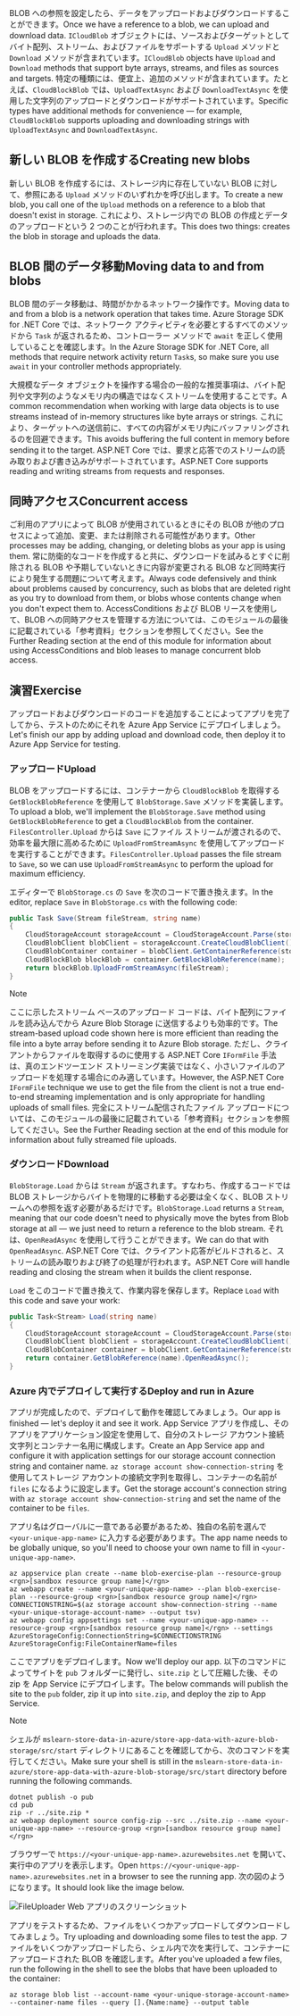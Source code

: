<span data-ttu-id="b7adc-101">BLOB への参照を設定したら、データをアップロードおよびダウンロードすることができます。</span><span class="sxs-lookup"><span data-stu-id="b7adc-101">Once we have a reference to a blob, we can upload and download data.</span></span> <span data-ttu-id="b7adc-102">`ICloudBlob` オブジェクトには、ソースおよびターゲットとしてバイト配列、ストリーム、およびファイルをサポートする `Upload` メソッドと `Download` メソッドが含まれています。</span><span class="sxs-lookup"><span data-stu-id="b7adc-102">`ICloudBlob` objects have `Upload` and `Download` methods that support byte arrays, streams, and files as sources and targets.</span></span> <span data-ttu-id="b7adc-103">特定の種類には、便宜上、追加のメソッドが含まれています。たとえば、`CloudBlockBlob` では、`UploadTextAsync` および `DownloadTextAsync` を使用した文字列のアップロードとダウンロードがサポートされています。</span><span class="sxs-lookup"><span data-stu-id="b7adc-103">Specific types have additional methods for convenience &mdash; for example, `CloudBlockBlob` supports uploading and downloading strings with `UploadTextAsync` and `DownloadTextAsync`.</span></span>

## <a name="creating-new-blobs"></a><span data-ttu-id="b7adc-104">新しい BLOB を作成する</span><span class="sxs-lookup"><span data-stu-id="b7adc-104">Creating new blobs</span></span>

<span data-ttu-id="b7adc-105">新しい BLOB を作成するには、ストレージ内に存在していない BLOB に対して、参照にある `Upload` メソッドのいずれかを呼び出します。</span><span class="sxs-lookup"><span data-stu-id="b7adc-105">To create a new blob, you call one of the `Upload` methods on a reference to a blob that doesn't exist in storage.</span></span> <span data-ttu-id="b7adc-106">これにより、ストレージ内での BLOB の作成とデータのアップロードという 2 つのことが行われます。</span><span class="sxs-lookup"><span data-stu-id="b7adc-106">This does two things: creates the blob in storage and uploads the data.</span></span>

## <a name="moving-data-to-and-from-blobs"></a><span data-ttu-id="b7adc-107">BLOB 間のデータ移動</span><span class="sxs-lookup"><span data-stu-id="b7adc-107">Moving data to and from blobs</span></span>

<span data-ttu-id="b7adc-108">BLOB 間のデータ移動は、時間がかかるネットワーク操作です。</span><span class="sxs-lookup"><span data-stu-id="b7adc-108">Moving data to and from a blob is a network operation that takes time.</span></span> <span data-ttu-id="b7adc-109">Azure Storage SDK for .NET Core では、ネットワーク アクティビティを必要とするすべてのメソッドから `Task` が返されるため、コントローラー メソッドで `await` を正しく使用していることを確認します。</span><span class="sxs-lookup"><span data-stu-id="b7adc-109">In the Azure Storage SDK for .NET Core, all methods that require network activity return `Task`s, so make sure you use `await` in your controller methods appropriately.</span></span>

<span data-ttu-id="b7adc-110">大規模なデータ オブジェクトを操作する場合の一般的な推奨事項は、バイト配列や文字列のようなメモリ内の構造ではなくストリームを使用することです。</span><span class="sxs-lookup"><span data-stu-id="b7adc-110">A common recommendation when working with large data objects is to use streams instead of in-memory structures like byte arrays or strings.</span></span> <span data-ttu-id="b7adc-111">これにより、ターゲットへの送信前に、すべての内容がメモリ内にバッファリングされるのを回避できます。</span><span class="sxs-lookup"><span data-stu-id="b7adc-111">This avoids buffering the full content in memory before sending it to the target.</span></span> <span data-ttu-id="b7adc-112">ASP.NET Core では、要求と応答でのストリームの読み取りおよび書き込みがサポートされています。</span><span class="sxs-lookup"><span data-stu-id="b7adc-112">ASP.NET Core supports reading and writing streams from requests and responses.</span></span>

## <a name="concurrent-access"></a><span data-ttu-id="b7adc-113">同時アクセス</span><span class="sxs-lookup"><span data-stu-id="b7adc-113">Concurrent access</span></span>

<span data-ttu-id="b7adc-114">ご利用のアプリによって BLOB が使用されているときにその BLOB が他のプロセスによって追加、変更、または削除される可能性があります。</span><span class="sxs-lookup"><span data-stu-id="b7adc-114">Other processes may be adding, changing, or deleting blobs as your app is using them.</span></span> <span data-ttu-id="b7adc-115">常に防衛的なコードを作成すると共に、ダウンロードを試みるとすぐに削除される BLOB や予期していないときに内容が変更される BLOB など同時実行により発生する問題について考えます。</span><span class="sxs-lookup"><span data-stu-id="b7adc-115">Always code defensively and think about problems caused by concurrency, such as blobs that are deleted right as you try to download from them, or blobs whose contents change when you don't expect them to.</span></span> <span data-ttu-id="b7adc-116">AccessConditions および BLOB リースを使用して、BLOB への同時アクセスを管理する方法については、このモジュールの最後に記載されている「参考資料」セクションを参照してください。</span><span class="sxs-lookup"><span data-stu-id="b7adc-116">See the Further Reading section at the end of this module for information about using AccessConditions and blob leases to manage concurrent blob access.</span></span>

## <a name="exercise"></a><span data-ttu-id="b7adc-117">演習</span><span class="sxs-lookup"><span data-stu-id="b7adc-117">Exercise</span></span>

<span data-ttu-id="b7adc-118">アップロードおよびダウンロードのコードを追加することによってアプリを完了してから、テストのためにそれを Azure App Service にデプロイしましょう。</span><span class="sxs-lookup"><span data-stu-id="b7adc-118">Let's finish our app by adding upload and download code, then deploy it to Azure App Service for testing.</span></span>

### <a name="upload"></a><span data-ttu-id="b7adc-119">アップロード</span><span class="sxs-lookup"><span data-stu-id="b7adc-119">Upload</span></span>

<span data-ttu-id="b7adc-120">BLOB をアップロードするには、コンテナーから `CloudBlockBlob` を取得する `GetBlockBlobReference` を使用して `BlobStorage.Save` メソッドを実装します。</span><span class="sxs-lookup"><span data-stu-id="b7adc-120">To upload a blob, we'll implement the `BlobStorage.Save` method using `GetBlockBlobReference` to get a `CloudBlockBlob` from the container.</span></span> <span data-ttu-id="b7adc-121">`FilesController.Upload` からは `Save` にファイル ストリームが渡されるので、効率を最大限に高めるために `UploadFromStreamAsync` を使用してアップロードを実行することができます。</span><span class="sxs-lookup"><span data-stu-id="b7adc-121">`FilesController.Upload` passes the file stream to `Save`, so we can use `UploadFromStreamAsync` to perform the upload for maximum efficiency.</span></span>

<span data-ttu-id="b7adc-122">エディターで `BlobStorage.cs` の `Save` を次のコードで置き換えます。</span><span class="sxs-lookup"><span data-stu-id="b7adc-122">In the editor, replace `Save` in `BlobStorage.cs` with the following code:</span></span>

```csharp
public Task Save(Stream fileStream, string name)
{
    CloudStorageAccount storageAccount = CloudStorageAccount.Parse(storageConfig.ConnectionString);
    CloudBlobClient blobClient = storageAccount.CreateCloudBlobClient();
    CloudBlobContainer container = blobClient.GetContainerReference(storageConfig.FileContainerName);
    CloudBlockBlob blockBlob = container.GetBlockBlobReference(name);
    return blockBlob.UploadFromStreamAsync(fileStream);
}
```

> [!NOTE]
> <span data-ttu-id="b7adc-123">ここに示したストリーム ベースのアップロード コードは、バイト配列にファイルを読み込んでから Azure Blob Storage に送信するよりも効率的です。</span><span class="sxs-lookup"><span data-stu-id="b7adc-123">The stream-based upload code shown here is more efficient than reading the file into a byte array before sending it to Azure Blob storage.</span></span> <span data-ttu-id="b7adc-124">ただし、クライアントからファイルを取得するのに使用する ASP.NET Core `IFormFile` 手法は、真のエンドツーエンド ストリーミング実装ではなく、小さいファイルのアップロードを処理する場合にのみ適しています。</span><span class="sxs-lookup"><span data-stu-id="b7adc-124">However, the ASP.NET Core `IFormFile` technique we use to get the file from the client is not a true end-to-end streaming implementation and is only appropriate for handling uploads of small files.</span></span> <span data-ttu-id="b7adc-125">完全にストリーム配信されたファイル アップロードについては、このモジュールの最後に記載されている「参考資料」セクションを参照してください。</span><span class="sxs-lookup"><span data-stu-id="b7adc-125">See the Further Reading section at the end of this module for information about fully streamed file uploads.</span></span>

### <a name="download"></a><span data-ttu-id="b7adc-126">ダウンロード</span><span class="sxs-lookup"><span data-stu-id="b7adc-126">Download</span></span>

<span data-ttu-id="b7adc-127">`BlobStorage.Load` からは `Stream` が返されます。すなわち、作成するコードでは BLOB ストレージからバイトを物理的に移動する必要は全くなく、BLOB ストリームへの参照を返す必要があるだけです。</span><span class="sxs-lookup"><span data-stu-id="b7adc-127">`BlobStorage.Load` returns a `Stream`, meaning that our code doesn't need to physically move the bytes from Blob storage at all &mdash; we just need to return a reference to the blob stream.</span></span> <span data-ttu-id="b7adc-128">それは、`OpenReadAsync` を使用して行うことができます。</span><span class="sxs-lookup"><span data-stu-id="b7adc-128">We can do that with `OpenReadAsync`.</span></span> <span data-ttu-id="b7adc-129">ASP.NET Core では、クライアント応答がビルドされると、ストリームの読み取りおよび終了の処理が行われます。</span><span class="sxs-lookup"><span data-stu-id="b7adc-129">ASP.NET Core will handle reading and closing the stream when it builds the client response.</span></span>

<span data-ttu-id="b7adc-130">`Load` をこのコードで置き換えて、作業内容を保存します。</span><span class="sxs-lookup"><span data-stu-id="b7adc-130">Replace `Load` with this code and save your work:</span></span>

```csharp
public Task<Stream> Load(string name)
{
    CloudStorageAccount storageAccount = CloudStorageAccount.Parse(storageConfig.ConnectionString);
    CloudBlobClient blobClient = storageAccount.CreateCloudBlobClient();
    CloudBlobContainer container = blobClient.GetContainerReference(storageConfig.FileContainerName);
    return container.GetBlobReference(name).OpenReadAsync();
}
```

### <a name="deploy-and-run-in-azure"></a><span data-ttu-id="b7adc-131">Azure 内でデプロイして実行する</span><span class="sxs-lookup"><span data-stu-id="b7adc-131">Deploy and run in Azure</span></span>

<span data-ttu-id="b7adc-132">アプリが完成したので、デプロイして動作を確認してみましょう。</span><span class="sxs-lookup"><span data-stu-id="b7adc-132">Our app is finished &mdash; let's deploy it and see it work.</span></span> <span data-ttu-id="b7adc-133">App Service アプリを作成し、そのアプリをアプリケーション設定を使用して、自分のストレージ アカウント接続文字列とコンテナー名用に構成します。</span><span class="sxs-lookup"><span data-stu-id="b7adc-133">Create an App Service app and configure it with application settings for our storage account connection string and container name.</span></span> <span data-ttu-id="b7adc-134">`az storage account show-connection-string` を使用してストレージ アカウントの接続文字列を取得し、コンテナーの名前が `files` になるように設定します。</span><span class="sxs-lookup"><span data-stu-id="b7adc-134">Get the storage account's connection string with `az storage account show-connection-string` and set the name of the container to be `files`.</span></span>

<span data-ttu-id="b7adc-135">アプリ名はグローバルに一意である必要があるため、独自の名前を選んで `<your-unique-app-name>` に入力する必要があります。</span><span class="sxs-lookup"><span data-stu-id="b7adc-135">The app name needs to be globally unique, so you'll need to choose your own name to fill in `<your-unique-app-name>`.</span></span>

```azurecli
az appservice plan create --name blob-exercise-plan --resource-group <rgn>[sandbox resource group name]</rgn>
az webapp create --name <your-unique-app-name> --plan blob-exercise-plan --resource-group <rgn>[sandbox resource group name]</rgn>
CONNECTIONSTRING=$(az storage account show-connection-string --name <your-unique-storage-account-name> --output tsv)
az webapp config appsettings set --name <your-unique-app-name> --resource-group <rgn>[sandbox resource group name]</rgn> --settings AzureStorageConfig:ConnectionString=$CONNECTIONSTRING AzureStorageConfig:FileContainerName=files
```

<span data-ttu-id="b7adc-136">ここでアプリをデプロイします。</span><span class="sxs-lookup"><span data-stu-id="b7adc-136">Now we'll deploy our app.</span></span> <span data-ttu-id="b7adc-137">以下のコマンドによってサイトを `pub` フォルダーに発行し、`site.zip` として圧縮した後、その zip を App Service にデプロイします。</span><span class="sxs-lookup"><span data-stu-id="b7adc-137">The below commands will publish the site to the `pub` folder, zip it up into `site.zip`, and deploy the zip to App Service.</span></span>

> [!NOTE]
> <span data-ttu-id="b7adc-138">シェルが `mslearn-store-data-in-azure/store-app-data-with-azure-blob-storage/src/start` ディレクトリにあることを確認してから、次のコマンドを実行してください。</span><span class="sxs-lookup"><span data-stu-id="b7adc-138">Make sure your shell is still in the `mslearn-store-data-in-azure/store-app-data-with-azure-blob-storage/src/start` directory before running the following commands.</span></span>

```azurecli
dotnet publish -o pub
cd pub
zip -r ../site.zip *
az webapp deployment source config-zip --src ../site.zip --name <your-unique-app-name> --resource-group <rgn>[sandbox resource group name]</rgn>
```

<span data-ttu-id="b7adc-139">ブラウザーで `https://<your-unique-app-name>.azurewebsites.net` を開いて、実行中のアプリを表示します。</span><span class="sxs-lookup"><span data-stu-id="b7adc-139">Open `https://<your-unique-app-name>.azurewebsites.net` in a browser to see the running app.</span></span> <span data-ttu-id="b7adc-140">次の図のようになります。</span><span class="sxs-lookup"><span data-stu-id="b7adc-140">It should look like the image below.</span></span>

![FileUploader Web アプリのスクリーンショット](../media/7-fileuploader-empty.PNG)

<span data-ttu-id="b7adc-142">アプリをテストするため、ファイルをいくつかアップロードしてダウンロードしてみましょう。</span><span class="sxs-lookup"><span data-stu-id="b7adc-142">Try uploading and downloading some files to test the app.</span></span> <span data-ttu-id="b7adc-143">ファイルをいくつかアップロードしたら、シェル内で次を実行して、コンテナーにアップロードされた BLOB を確認します。</span><span class="sxs-lookup"><span data-stu-id="b7adc-143">After you've uploaded a few files, run the following in the shell to see the blobs that have been uploaded to the container:</span></span>

```console
az storage blob list --account-name <your-unique-storage-account-name> --container-name files --query [].{Name:name} --output table
```